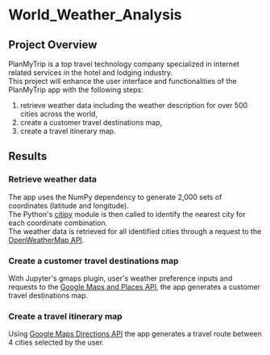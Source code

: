 # World_Weather_Analysis
## Project Overview
PlanMyTrip is a top travel technology company specialized in internet related services in the hotel and lodging industry.\
This project will enhance the user interface  and functionalities of the PlanMyTrip app with the following steps: 
1. retrieve weather data including the weather description for over 500 cities across the world,
2. create a customer travel destinations map,
3. create a travel itinerary map.

## Results

### Retrieve weather data
The app uses the NumPy dependency to generate 2,000 sets of coordinates (latitude and longitude).\
The Python's [citipy](https://github.com/nayanbarhate/citipy) module is then called to identify the nearest city for each coordinate combination.\
The weather data is retrieved for all identified cities through a request to the [OpenWeatherMap API](https://openweathermap.org/current).

### Create a customer travel destinations map
With Jupyter's gmaps plugin, user's weather preference inputs and requests to the [Google Maps and Places API](https://developers.google.com/places/web-service/search), the app generates a customer travel destinations map.


### Create a travel itinerary map
Using [Google Maps Directions API](https://developers.google.com/maps/documentation/directions/overview) the app generates a travel route between 4 cities selected by the user.

